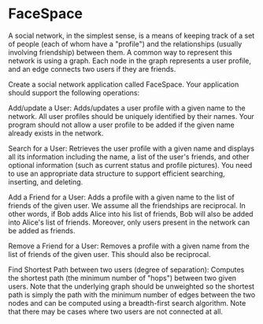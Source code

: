 # FaceSpace


A social network, in the simplest sense, is a means of keeping track of a set of people (each of whom have a "profile") and the relationships (usually involving friendship) between them. A common way to represent this network is using a graph. Each node in the graph represents a user profile, and an edge connects two users if they are friends.


Create a social network application called FaceSpace. Your application should support the following operations:

Add/update a User: Adds/updates a user profile with a given name to the network. All user profiles should be uniquely identified by their names. Your program should not allow a user profile to be added if the given name already exists in the network.

Search for a User: Retrieves the user profile with a given name and displays all its information including the name, a list of the user's friends, and other optional information (such as current status and profile pictures). You need to use an appropriate data structure to support efficient searching, inserting, and deleting.

Add a Friend for a User: Adds a profile with a given name to the list of friends of the given user. We assume all the friendships are reciprocal. In other words, if Bob adds Alice into his list of friends, Bob will also be added into Alice's list of friends. Moreover, only users present in the network can be added as friends.

Remove a Friend for a User: Removes a profile with a given name from the list of friends of the given user. This should also be reciprocal.

Find Shortest Path between two users (degree of separation): Computes the shortest path (the minimum number of "hops") between two given users. Note that the underlying graph should be unweighted so the shortest path is simply the path with the minimum number of edges between the two nodes and can be computed using a breadth-first search algorithm. Note that there may be cases where two users are not connected at all.
